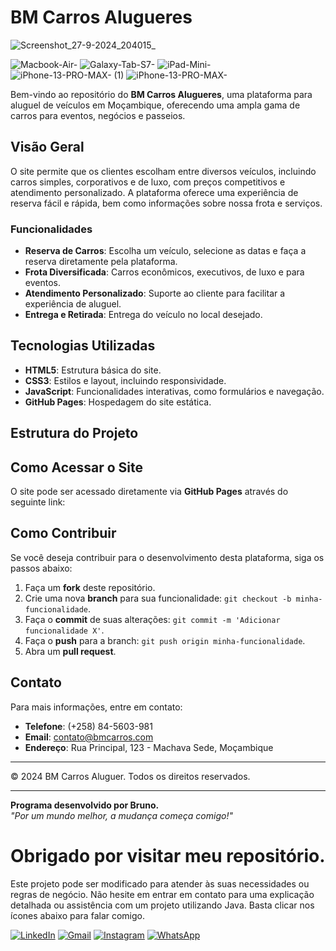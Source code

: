 # BM Carros Alugueres

![Screenshot_27-9-2024_204015_](https://github.com/user-attachments/assets/c5595cf4-d6a7-411d-8996-a2a4c1c5cb0c)

![Macbook-Air-](https://github.com/user-attachments/assets/c02ea68e-504a-4f50-bcfd-76736ef76c8c)
![Galaxy-Tab-S7-](https://github.com/user-attachments/assets/14a33803-58a4-45e1-acb7-f21bef07256b)
![iPad-Mini-](https://github.com/user-attachments/assets/4de07248-3c25-4927-aa0d-504dfe6cb27c)
![iPhone-13-PRO-MAX- (1)](https://github.com/user-attachments/assets/ddf74520-a5a4-4682-85cd-f07982bc8d30)
![iPhone-13-PRO-MAX-](https://github.com/user-attachments/assets/c70439ab-7e12-43f8-bf6e-b2605e96e051)


Bem-vindo ao repositório do **BM Carros Alugueres**, uma plataforma para aluguel de veículos em Moçambique, oferecendo uma ampla gama de carros para eventos, negócios e passeios.

## Visão Geral

O site permite que os clientes escolham entre diversos veículos, incluindo carros simples, corporativos e de luxo, com preços competitivos e atendimento personalizado. A plataforma oferece uma experiência de reserva fácil e rápida, bem como informações sobre nossa frota e serviços.

### Funcionalidades

- **Reserva de Carros**: Escolha um veículo, selecione as datas e faça a reserva diretamente pela plataforma.
- **Frota Diversificada**: Carros econômicos, executivos, de luxo e para eventos.
- **Atendimento Personalizado**: Suporte ao cliente para facilitar a experiência de aluguel.
- **Entrega e Retirada**: Entrega do veículo no local desejado.

## Tecnologias Utilizadas

- **HTML5**: Estrutura básica do site.
- **CSS3**: Estilos e layout, incluindo responsividade.
- **JavaScript**: Funcionalidades interativas, como formulários e navegação.
- **GitHub Pages**: Hospedagem do site estática.

## Estrutura do Projeto


## Como Acessar o Site

O site pode ser acessado diretamente via **GitHub Pages** através do seguinte link:

## Como Contribuir

Se você deseja contribuir para o desenvolvimento desta plataforma, siga os passos abaixo:

1. Faça um **fork** deste repositório.
2. Crie uma nova **branch** para sua funcionalidade: `git checkout -b minha-funcionalidade`.
3. Faça o **commit** de suas alterações: `git commit -m 'Adicionar funcionalidade X'`.
4. Faça o **push** para a branch: `git push origin minha-funcionalidade`.
5. Abra um **pull request**.

## Contato

Para mais informações, entre em contato:

- **Telefone**: (+258) 84-5603-981
- **Email**: contato@bmcarros.com
- **Endereço**: Rua Principal, 123 - Machava Sede, Moçambique

---

&copy; 2024 BM Carros Aluguer. Todos os direitos reservados.


---

**Programa desenvolvido por Bruno.**  
*"Por um mundo melhor, a mudança começa comigo!"*

# Obrigado por visitar meu repositório.  
Este projeto pode ser modificado para atender às suas necessidades ou regras de negócio. Não hesite em entrar em contato para uma explicação detalhada ou assistência com um projeto utilizando Java. Basta clicar nos ícones abaixo para falar comigo.

[![LinkedIn](https://img.shields.io/badge/LinkedIn-0077B5?style=for-the-badge&logo=linkedin&logoColor=white)](https://www.linkedin.com/in/bruno-f-manjate-150089241?lipi=urn%3Ali%3Apage%3Ad_flagship3_profile_view_base_contact_details%3BQOM07OcwT2CuA8S8c18zbw%3D%3D)
[![Gmail](https://img.shields.io/badge/Gmail-D14836?style=for-the-badge&logo=gmail&logoColor=white)](mailto:brunomanjate2@gmail.com)
[![Instagram](https://img.shields.io/badge/Instagram-E4405F?style=for-the-badge&logo=instagram&logoColor=white)](https://www.instagram.com/bruno_f_manjate/)
[![WhatsApp](https://img.shields.io/badge/WhatsApp-25D366?style=for-the-badge&logo=whatsapp&logoColor=white)](https://wa.me/845603981?text=Olá,%20tudo%20bem?%20Vim%20do%20GitHub,%20podemos%20conversar?)
